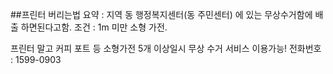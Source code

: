 
##프린터 버리는법 
요약 : 지역 동 행정복지센터(동 주민센터) 에 있는 무상수거함에 배출 하면된다고함. 
	조건 : 1m 미만 소형 가전.

프린터 말고 커피 포트 등 소형가전 5개 이상일시 무상 수거 서비스 이용가능! 
전화번호 : 1599-0903